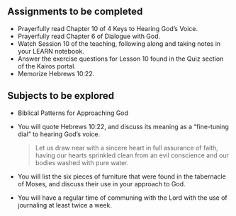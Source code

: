 ---
---

## Assignments to be completed

- Prayerfully read Chapter 10 of 4 Keys to Hearing God’s Voice.
- Prayerfully read Chapter 6 of Dialogue with God.
- Watch Session 10 of the teaching, following along and taking notes in your LEARN notebook.
- Answer the exercise questions for Lesson 10 found in the Quiz section of the Kairos portal.
- Memorize Hebrews 10:22.

## Subjects to be explored

- Biblical Patterns for Approaching God
- You will quote Hebrews 10:22, and discuss its meaning as a “fine-tuning dial” to hearing God’s voice.
  > Let us draw near with a sincere heart in full assurance of faith, having our hearts sprinkled clean from an evil conscience and our bodies washed with pure water.

- You will list the six pieces of furniture that were found in the tabernacle of Moses, and discuss their use in your approach to God.
- You will have a regular time of communing with the Lord with the use of journaling at least twice a week.
